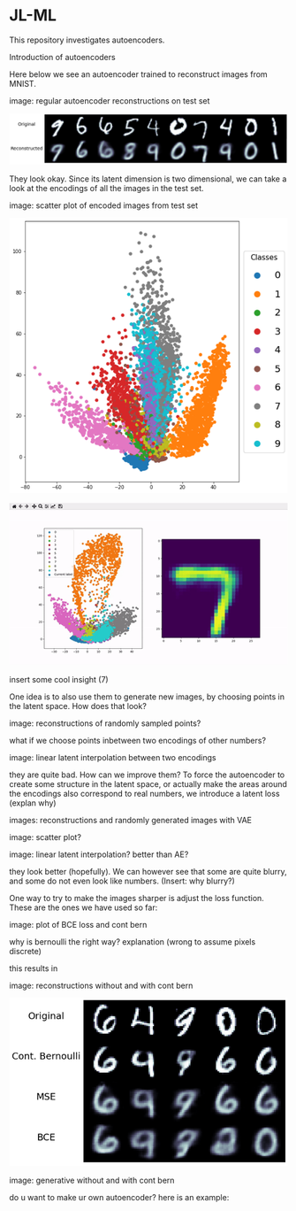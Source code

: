 # JL-ML

This repository investigates autoencoders.

Introduction of autoencoders

Here below we see an autoencoder trained to reconstruct images from MNIST.

image: regular autoencoder reconstructions on test set

![alt-text](https://github.com/AllaVinner/JL-ML/blob/main/images/autoencoder_10epochs_32bs_shallow_recon.png)

They look okay. Since its latent dimension is two dimensional, we can take a look at the encodings of all the images in the test set.

image: scatter plot of encoded images from test set

![alt-text](https://github.com/AllaVinner/JL-ML/blob/main/images/latent_scatter_plot_autoencoder.png)

![alt-text](https://github.com/AllaVinner/JL-ML/blob/main/images/scatter_gui_gif.gif)

insert some cool insight (7)

One idea is to also use them to generate new images, by choosing points in the latent space. How does that look?

image: reconstructions of randomly sampled points?

what if we choose points inbetween two encodings of other numbers?

image: linear latent interpolation between two encodings

they are quite bad. How can we improve them? To force the autoencoder to create some structure in the latent space, or actually make the areas around the encodings also correspond to real numbers, we introduce a latent loss (explan why)

images: reconstructions and randomly generated images with VAE

image: scatter plot?

image: linear latent interpolation? better than AE?

they look better (hopefully). We can however see that some are quite blurry, and some do not even look like numbers. (Insert: why blurry?)

One way to try to make the images sharper is adjust the loss function. These are the ones we have used so far: 

image: plot of BCE loss and cont bern

why is bernoulli the right way? explanation (wrong to assume pixels discrete)

this results in

image: reconstructions without and with cont bern

![alt-text](https://github.com/AllaVinner/JL-ML/blob/main/images/cont_bern_comparison.png)

image: generative without and with cont bern


do u want to make ur own autoencoder? here is an example:

